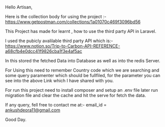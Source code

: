 Hello Artisan,

Here is the collection body for using the project :- https://www.getpostman.com/collections/1a01070c469f3096bd56

This Project has made for learnt , how to use the third party API in Laravel.

I used the pubicly avalilable third party API which is:-https://www.notion.so/Trip-to-Carbon-API-REFERENCE-a68cfb4e0dcc41f9826cba1f3e4af5ac

In this stored the fetched Data into Database as well as into the redis Server.

For Using this need to remember Country code which we are searching and some query paramenter which should be fullfiled, for the parameter you can see into the above Link which I have shared with you.

For run this project need to install composer and setup an .env file later run migration file and clear the cache and hit the serve for fetch the data.

If any query, fell free to contact me at:- email_id = ankushdeora11@gmail.com

Good Day.
